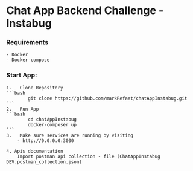 # Chat App Backend Challenge - Instabug

### Requirements
    - Docker
    - Docker-compose

### Start App:
    1.   Clone Repository
    ```bash
            git clone https://github.com/markRefaat/chatAppInstabug.git
    ```
    2.   Run App 
    ```bash
            cd chatAppInstabug
            docker-composer up
    ```
    3.   Make sure services are running by visiting
        - http://0.0.0.0:3000
        
    4. Apis documentation
        Import postman api collection - file (ChatAppInstabug DEV.postman_collection.json)